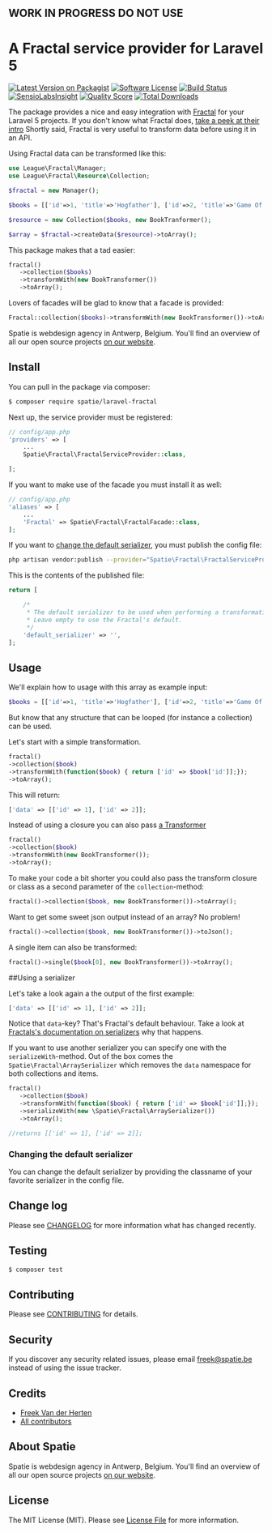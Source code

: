## WORK IN PROGRESS DO NOT USE

# A Fractal service provider for Laravel 5

[![Latest Version on Packagist](https://img.shields.io/packagist/v/spatie/laravel-fractal.svg?style=flat-square)](https://packagist.org/packages/spatie/laravel-fractal)
[![Software License](https://img.shields.io/badge/license-MIT-brightgreen.svg?style=flat-square)](LICENSE.md)
[![Build Status](https://img.shields.io/travis/spatie/laravel-fractal/master.svg?style=flat-square)](https://travis-ci.org/spatie/laravel-fractal)
[![SensioLabsInsight](https://img.shields.io/sensiolabs/i/9f30e70e-f9d4-4ba2-940e-843788650850.svg?style=flat-square)](https://insight.sensiolabs.com/projects/9f30e70e-f9d4-4ba2-940e-843788650850)
[![Quality Score](https://img.shields.io/scrutinizer/g/spatie/laravel-fractal.svg?style=flat-square)](https://scrutinizer-ci.com/g/spatie/laravel-fractal)
[![Total Downloads](https://img.shields.io/packagist/dt/spatie/laravel-fractal.svg?style=flat-square)](https://packagist.org/packages/spatie/laravel-fractal)

The package provides a nice and easy integration with [Fractal](http://fractal.thephpleague.com/)
for your Laravel 5 projects. If you don't know what Fractal does, [take a peek at their intro](http://fractal.thephpleague.com/)
Shortly said, Fractal is very useful to transform  data before using it in an API.

Using Fractal data can be transformed like this:

```php
use League\Fractal\Manager;
use League\Fractal\Resource\Collection;

$fractal = new Manager();

$books = [['id'=>1, 'title'=>'Hogfather'], ['id'=>2, 'title'=>'Game Of Kill Everyone']];

$resource = new Collection($books, new BookTranformer();

$array = $fractal->createData($resource)->toArray();
```

This package makes that a tad easier:

```php
fractal()
   ->collection($books)
   ->transformWith(new BookTransformer())
   ->toArray();
```

Lovers of facades will be glad to know that a facade is provided:
```php
Fractal::collection($books)->transformWith(new BookTransformer())->toArray();
```


Spatie is webdesign agency in Antwerp, Belgium. You'll find an overview of all our open source projects [on our website](https://spatie.be/opensource).

## Install

You can pull in the package via composer:
``` bash
$ composer require spatie/laravel-fractal
```

Next up, the service provider must be registered:

```php
// config/app.php
'providers' => [
    ...
    Spatie\Fractal\FractalServiceProvider::class,

];
```

If you want to make use of the facade you must install it as well:

```php
// config/app.php
'aliases' => [
    ...
    'Fractal' => Spatie\Fractal\FractalFacade::class,
];
```

If you want to [change the default serializer](https://github.com/spatie/laravel-fractal#changing-the-default-serializer), 
you must publish the config file:

```bash
php artisan vendor:publish --provider="Spatie\Fractal\FractalServiceProvider"
```

This is the contents of the published file:

```php
return [

    /*
     * The default serializer to be used when performing a transformation.
     * Leave empty to use the Fractal's default.
     */
    'default_serializer' => '',
];
```

## Usage

We'll explain how to usage with this array as example input:

```php
$books = [['id'=>1, 'title'=>'Hogfather'], ['id'=>2, 'title'=>'Game Of Kill Everyone']];
```

But know that any structure that can be looped (for instance a collection) can be used.

Let's start with a simple transformation.

```php
fractal()
->collection($book)
->transformWith(function($book) { return ['id' => $book['id']];});
->toArray();
``` 

This will return:
```php
['data' => [['id' => 1], ['id' => 2]];
```

Instead of using a closure you can also pass [a Transformer](http://fractal.thephpleague.com/transformers/)

```php
fractal()
->collection($book)
->transformWith(new BookTransformer());
->toArray();
```

To make your code a bit shorter you could also pass the transform closure or class as a 
second parameter of the `collection`-method:

```php
fractal()->collection($book, new BookTransformer())->toArray();
```

Want to get some sweet json output instead of an array? No problem!
```php
fractal()->collection($book, new BookTransformer())->toJson();
```

A single item can also be transformed:
```php
fractal()->single($book[0], new BookTransformer())->toArray();
```

##Using a serializer

Let's take a look again a the output of the first example:

```php
['data' => [['id' => 1], ['id' => 2]];
```

Notice that `data`-key? That's Fractal's default behaviour. Take a look at
[Fractals's documentation on serializers](http://fractal.thephpleague.com/serializers/) why that happens.

If you want to use another serializer you can specify one with the `serializeWith`-method.
Out of the box comes the `Spatie\Fractal\ArraySerializer` which removes the `data` namespace for
both collections and items.

```php
fractal()
   ->collection($book)
   ->transformWith(function($book) { return ['id' => $book['id']];});
   ->serializeWith(new \Spatie\Fractal\ArraySerializer())
   ->toArray();

//returns [['id' => 1], ['id' => 2]];
```

### Changing the default serializer

You can change the default serializer by providing the classname of your favorite serializer in
the config file.

## Change log

Please see [CHANGELOG](CHANGELOG.md) for more information what has changed recently.

## Testing

``` bash
$ composer test
```

## Contributing

Please see [CONTRIBUTING](CONTRIBUTING.md) for details.

## Security

If you discover any security related issues, please email freek@spatie.be instead of using the issue tracker.

## Credits

- [Freek Van der Herten](https://twitter.com/freekmurze)
- [All contributors](../../contributors)

## About Spatie
Spatie is webdesign agency in Antwerp, Belgium. You'll find an overview of all our open source projects [on our website](https://spatie.be/opensource).

## License

The MIT License (MIT). Please see [License File](LICENSE.md) for more information.
